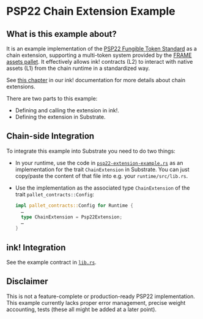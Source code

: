 # PSP22 Chain Extension Example

## What is this example about?

It is an example implementation of the
[PSP22 Fungible Token Standard](https://github.com/w3f/PSPs/blob/master/PSPs/psp-22.md)
as a chain extension, supporting a multi-token system provided by the
[FRAME assets pallet](https://docs.substrate.io/rustdocs/latest/pallet_assets/index.html).
It effectively allows ink! contracts (L2) to interact with native assets (L1) from the
chain runtime in a standardized way.

See [this chapter](https://paritytech.github.io/ink-docs/macros-attributes/chain-extension)
in our ink! documentation for more details about chain extensions.

There are two parts to this example:

* Defining and calling the extension in ink!.
* Defining the extension in Substrate.

## Chain-side Integration

To integrate this example into Substrate you need to do two things:

* In your runtime, use the code in
  [`psp22-extension-example.rs`](runtime/psp22-extension-example.rs)
  as an implementation for the trait `ChainExtension` in Substrate.
  You can just copy/paste the content of that file into e.g. your `runtime/src/lib.rs`.

* Use the implementation as the associated type `ChainExtension` of the trait
  `pallet_contracts::Config`:
  ```rust
  impl pallet_contracts::Config for Runtime {
    …
    type ChainExtension = Psp22Extension;
    …
  }
  ```

## ink! Integration

See the example contract in [`lib.rs`](lib.rs).

## Disclaimer

This is not a feature-complete or production-ready PSP22 implementation. This example
currently lacks proper error management, precise weight accounting, tests (these all
might be added at a later point).
